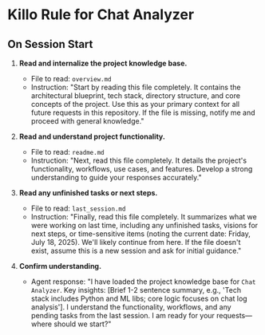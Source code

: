 # Killo Rule for Chat Analyzer

## On Session Start

1. **Read and internalize the project knowledge base.**
   - File to read: `overview.md`
   - Instruction: "Start by reading this file completely. It contains the architectural blueprint, tech stack, directory structure, and core concepts of the project. Use this as your primary context for all future requests in this repository. If the file is missing, notify me and proceed with general knowledge."

2. **Read and understand project functionality.**
   - File to read: `readme.md`
   - Instruction: "Next, read this file completely. It details the project's functionality, workflows, use cases, and features. Develop a strong understanding to guide your responses accurately."

3. **Read any unfinished tasks or next steps.**
   - File to read: `last_session.md`
   - Instruction: "Finally, read this file completely. It summarizes what we were working on last time, including any unfinished tasks, visions for next steps, or time-sensitive items (noting the current date: Friday, July 18, 2025). We'll likely continue from here. If the file doesn't exist, assume this is a new session and ask for initial guidance."

4. **Confirm understanding.**
   - Agent response: "I have loaded the project knowledge base for `Chat Analyzer`. Key insights: [Brief 1-2 sentence summary, e.g., 'Tech stack includes Python and ML libs; core logic focuses on chat log analysis']. I understand the functionality, workflows, and any pending tasks from the last session. I am ready for your requests—where should we start?"